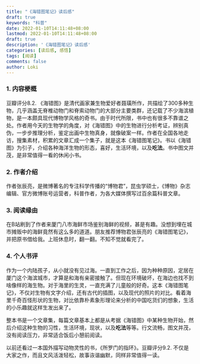 ```yaml
---
title: "《海错图笔记》读后感"
draft: true
keywords: "科普"
date: 2022-01-10T14:11:48+08:00
lastmod: 2022-01-10T14:11:48+08:00
draft: true
description: '《海错图笔记》读后感'
categories: [读后感, 感悟]
tags: [阅读]
comments: false
author: Loki
---
```




### 1. 内容梗概

豆瓣评分8.2. 《海错图》是清代画家兼生物爱好者聂璜所作，共描绘了300多种生物，几乎涵盖无脊椎动物门和脊索动物门的大部分主要类群，还记载了不少海滨植物，是一本颇具现代博物学风格的奇书。由于时代所限，书中也有很多不靠谱之处。作者用今天的生物学的角度，对《海错图》中的生物进行分析考证，辨别真伪，一步步推理分析，鉴定出画中生物真身，就像破案一样。作者在全国各地走访，搜集素材，积累的文章汇成一个集子，就是这本《海错图笔记》。书以《海错图》为引子，介绍各种海洋生物的形态，喜好，生活环境，以及**吃法**。书中图文并茂，是非常值得一看的休闲小书。



### 2. 作者介绍

作者张辰亮，是微博著名的专注科学传播的“博物君”，昆虫学硕士，《博物》杂志编辑、官方微博账号运营者，科普作者，为各大媒体撰写过百余篇科普文章。



### 3. 阅读缘由

在B站刷到了作者来厦门八市海鲜市场鉴别海鲜的视频，甚是有趣。没想到埋在城市摊贩中的海鲜竟然有这么多的道道。朋友推荐博物君张辰亮的《海错图笔记》，并把原书借给我。上班休息时，翻一翻。不知不觉就看完了。



### 4. 个人书评

作为一个内陆孩子，从小就没有见过海。一直到工作之后，因为种种原因，定居在厦门这个海滨城市，才算是和海有亲密接触了。但现在环境破坏，在海边也找不到啥像样的海生物。对于海里的生灵，一直充满了儿童般的好奇。这本《海错图笔记》，不仅对生物有文字介绍，还有古代的插图，以及现代的照片的对比。看着海里千奇百怪形状的生物，对比依靠朴素象形理论来分析的中国吃货们的想象，生活的小乐趣就这样生发出来了。

整本书是一个文章集，每篇文章基本上都是从考据《海错图》中某种生物开始，然后介绍这种生物的习性，生活环境，现状，以及**吃法**等等。行文流畅，图文并茂，没有阅读压力，非常适合饭后小憩前阅读。

以前还看过一本国外描写动物灵性的书，《所罗门的指环》。豆瓣评分9.2. 不仅是大家之作，而且文风活泼轻松，故事诙谐幽默，同样非常值得一读。



















